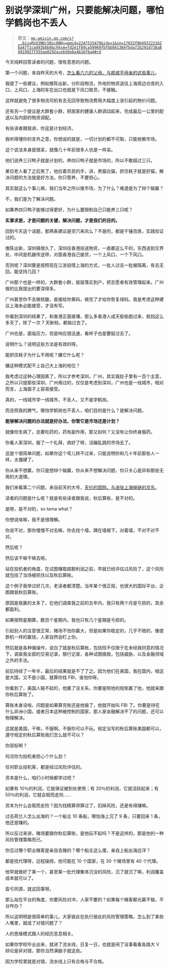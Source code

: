 # 别说学深圳广州，只要能解决问题，哪怕学鹤岗也不丢人

> 原文：[`mp.weixin.qq.com/s?__biz=MzU3NDc5Nzc0NQ==&mid=2247515479&idx=1&sn=17032f86493222162ba47f1cad93bbb9&chksm=fd2e1f89ca59969fbfbb841384fbda72b291d738a84919927f355ae8292aceb50e8a4b16f6a4#rd`](http://mp.weixin.qq.com/s?__biz=MzU3NDc5Nzc0NQ==&mid=2247515479&idx=1&sn=17032f86493222162ba47f1cad93bbb9&chksm=fd2e1f89ca59969fbfbb841384fbda72b291d738a84919927f355ae8292aceb50e8a4b16f6a4#rd)

今天纯粹回答读者的问题，很有意思的问题。 

第一个问题，来自昨天的大号，[怎么看六六的父母，与郎咸平母亲的这些事儿](http://mp.weixin.qq.com/s?__biz=MzU0MjYwNDU2Mw==&mid=2247504953&idx=1&sn=68003297a42506c9eecba1e02a4b26bc&chksm=fb1ab845cc6d3153cebf58047ad6c90d7c8776f118738ea47c646dc502d8a76a2f8f8eab4dbb&scene=21#wechat_redirect)。

我提了一些建议，例如推陈出新，分阶段物流，外地的物资送往上海周边仓库的入口，上风口，上海的车在出口也就是下风口取货，不接触。

这样就避免了很多物流司机有去无回导致物流费用大幅度上涨引起的物价问题。 

还有另一个提议是大群套小群，把居家的健康人群调动起来，完成最后一公里的配送以及内部的物资调配。

有些读者跟我讲，你这是计划经济。

我听得懂你的言外之意，你想说的就是，一切计划的都不可取，只能依赖市场。 

这个说法本身就很呆，就像几十年前很多人也是一样呆。 

他们说养三只鸭子就是计划的，养四只鸭子就是市场的，所以不敢超过三只。 

某位老人看了之后笑了，他拉着农民的手，讲，黑猫白猫，抓住耗子就是好猫，解决问题的方法就是好方法。你只管养，不要担心。 

其实就这么个事儿嘛，我们当年之所以推市场，为了什么？难道是为了辩个输赢？ 

不，我们是为了解决问题。

如果养四只鸭子能够过得更好，为什么要限制自己只能养三只呢？

**实事求是，才是问题的关键，解决问题，才是我们的目的。** 

回到今天这个话题，那两条建议是空穴来风么？不是的，都是千锤百炼，实践验证过的。 

推陈出新，深圳搞很久了，深圳往香港投送物资，一直都这么干的，东西送到交界处，中间是机器传送带，对面香港自己接货，一个上风口，一个下风口。 

否则呢？深圳要是按照现在江浙投喂上海的方式，一批人过去一批被隔离，有去无回，能坚持几回？ 

广州那个也是一样的，大群套小群，层层落实到户，把志愿者有效管理起来。广州做的比我提出的要深得多。

广州甚至你不去做核酸，直接给你黄码，做完了才给你恢复绿码。我是考虑这种建议上海未必能接受，才没有写。 

你看到深圳的结果了，和香港正面接壤，那么多香港人成天偷偷跑过来，抵挡这么多天了，除了一次 7 天断档，都挨过去了。 

广州也是，面临压力，但是响应很迅速，看样子也是要挺过去了。

说明什么？说明这些方法是有效的呀。 

能抓住耗子为什么不用呢？嫌它什么呢？

嫌这种模式配不上自己大上海的地位？

我考虑过这种心理因素了，所以才参考深圳，广州，其实我肚子里有一百个主意，之所以只提那些深圳，广州用过的，仅仅是考虑到深圳，广州也是一线城市，相对而言，上海面子上容易接受。

真的，一线城市学一线城市，不丢人，又不是学鹤岗。

而且照我的脾气，哪怕学鹤岗也不丢人，咱们目的是什么？是解决问题。

**能够解决问题的办法就是好办法，你管它是市场还是计划？**

就像你生病了，总要吃药的，药有副作用，那又如何？又没有让你终身服药。 

你看人家深圳，服了一个礼拜，病好了呀，活蹦乱跳的市场去了。 

这是个很简单问题，如果你这个弯儿转不过来，只能说明你和几十年前那些人一样，太僵硬了。 

你从来不想赢，你只是想辩个输赢，你从来不想解决问题，你只关心是非和那些无用的大道理。

我们来看第二个问题，来自前天的大号，[天价的团购，与进驻上海掉链的京东](http://mp.weixin.qq.com/s?__biz=MzU0MjYwNDU2Mw==&mid=2247504948&idx=1&sn=58133350952d6f76cccc22ffc36d8db6&chksm=fb1ab848cc6d315e49c90ed75e0b483d5b51bd7b17d494f8fd43dce876d8687c5a6d223c4013&scene=21#wechat_redirect)。

读者的问题是什么呢？就是有些读者跟我说，秋后算账，是不对的。 

是呀，是不对的，so tama what？ 

你想说啥嘛，我不是很理解。 

你说不对，那你慢慢不对去嘛，你去找个墙，蹲在墙根下，对着墙，不对不对不对。

然后呢？

然后该干嘛干嘛去呀。 

站在投机者的角度，在试图赚取超额利润之前，早就已经评估过风险了，这个风险就包括了当场被抓住以及秋后算账。

这个例子我举过好几次，老读者都清楚。当年某个很正规，也很大的国际平台，企图跟我秋后算账。 

原因是我赢的太多了，在他们调查我之前的五年内，我只有两个月是亏损的，其余都盈利。

如果按照星期算，数百个星期内，我也只有几个星期是亏损的。 

引起别人的注意很正常，赌场不怕你赢大，但是如果你稳定的，几乎不赔的，像提款机一样的赢钱，人家自然会盯上你。 

然后就是各种骚操作，说白了就是秋后算账，包括但不仅限于在未经我同意的情况下，调查我全部的交易记录，银行记录，各种试图搞我，包括威胁，以及金融领域之外的手法。

前后持续了一年半，最后的结果就是不了了之。因为他们在美国，我在国内，咱这是大国，又不是小国，就算你找 FBI，谁怕你呀。

你看到了，美国人输不起的，他赢了没关系，你要是照他的规矩赢了他，他就来跟你秋后算账了。 

算账本身没啥，问题是如果算完账还是他输了，他就开始叫 FBI 了。你要是待在什么非洲小国，或者日本这种被控制的国家，那人家金融解决不了的问题，还可以物理解决。

这就是美国，干嘛，不服啊。不服你可以不玩。规定没写的秋后算账美国都可以，遵守规定的秋后算账我们怎么就不可以？

你双标啊？

何况你为投机者担心个什么劲？

任何职业投机客，都是经过风险评估的。

资本是什么，咱们小时候都学过吧？ 

如果有 10％的利润，它就保证被到处使用；有 20％的利润，它就活跃起来；有 50％的利润，它就会铤而走险……

资本为什么会铤而走险？因为找精算师算过了，扣掉风险，还是有得赚嘛。

过去荷兰人怎么出海的？一个船主 10 条船，哪怕海上沉了 9 条，只要回来 1 条，他还是赚的。

所以反过来讲，赌场要跟你秋后算账，是他玩不起吗？不是这样的，那是他的一种风险管理策略而已。 

你见过哪个职业赌客是亲自去赌的？哪个船主这么傻，亲自上船出海远洋？ 

都是找代理呀，远程操控。他可能在 10 个国家，在 30 个赌场里有 40 个代理。

他早就做好了某一个，甚至某一批代理集体沉没的风险，沉了就沉了嘛，利润覆盖成本就可以了。 

盈亏同源，就这回事呀。

那么站在平台的角度，你要风险对冲，人家不要的？如果每个赌客都光赢不输，平台咋办？

所以这明明是很简单的事儿，大家彼此在执行彼此的风险管理策略，怎么到了某些人嘴里，就成了对错问题了？ 

人的思维模式跟人的经历息息相关。

如果你学校毕业出来，就进了流水线，日复一日，也就是闲了没事看看各路大 V 辩论是非对错，那你当然满脑子就这些。

因为学校里就是对错，流水线上只有合格与不合格。